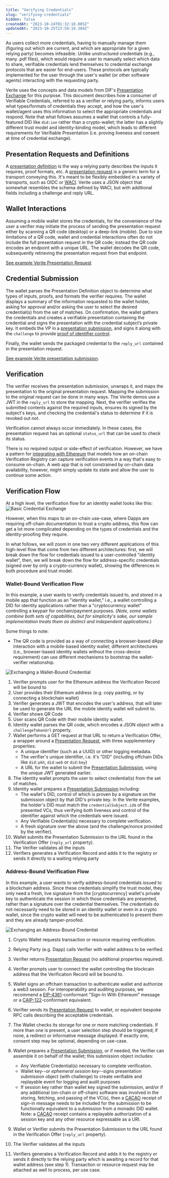 ```yaml
---
title: "Verifying Credentials"
slug: "verifying-credentials"
hidden: false
createdAt: "2023-10-24T01:32:18.005Z"
updatedAt: "2023-10-25T23:59:19.384Z"
---
```

As users collect more credentials, having to manually manage them (figuring out which are current, and which are appropriate for a given relying party) becomes infeasible. Unlike unstructured credentials (e.g., many .pdf files), which would require a user to manually select which data to share, verifiable credentials lend themselves to credential exchange protocols that are easier for end-users. These protocols are typically implemented for the user through the user's wallet (or other software agents) interacting with the requesting party.

Verite uses the concepts and data models from DIF's [Presentation Exchange](https://identity.foundation/presentation-exchange) for this purpose. This document describes how a consumer of Verifiable Credentials, referred to as a verifier or relying party, informs users what types/formats of credentials they accept, and how the user's wallet/agent uses this information to select the appropriate credentials and respond. Note that what follows assumes a wallet that controls a fully-featured DID like `did:ion` rather than a crypto-wallet; the latter has a slightly different trust model and identity-binding model, which leads to different requirements for Verifiable Presentation (i.e. proving liveness and consent at time of credential exchange).

## Presentation Requests and Definitions

A [presentation definition](https://identity.foundation/presentation-exchange/#presentation-definition) is the way a relying party describes the inputs it requires, proof formats, etc. A [presentation request](https://identity.foundation/presentation-exchange/#presentation-request) is a generic term for a transport conveying this. It's meant to be flexibly embedded in a variety of transports, such as OIDC or [WACI](https://identity.foundation/waci-presentation-exchange/). Verite uses a JSON object that somewhat resembles the schema defined by WACI, but with additional fields including a challenge and reply URL.

## Wallet Interactions

Assuming a mobile wallet stores the credentials, for the convenience of the user a verifier may initiate the process of sending the presentation request either by scanning a QR code (desktop) or a deep-link (mobile). Due to size limitations of a QR code, wallet and credential interactions often do not include the full presentation request in the QR code; instead the QR code encodes an endpoint with a unique URL. The wallet decodes the QR code, subsequently retrieving the presentation request from that endpoint.

[See example Verite Presentation Request](doc:message-formats-samples#presentation-submission)

## Credential Submission

The wallet parses the Presentation Definition object to determine what types of inputs, proofs, and formats the verifier requires. The wallet displays a summary of the information requested to the wallet holder, asking for approval and/or asking the user to select the desired credential(s) from the set of matches. On confirmation, the wallet gathers the credentials and creates a verifiable presentation containing the credential and signs the presentation with the credential subject’s private key. It embeds the VP in a [presentation submission](doc:message-formats-samples#presentation-submission), and signs it along with the `challenge` to provide [proof of identifier control](https://identity.foundation/presentation-exchange/#proof-of-identifier-control).

Finally, the wallet sends the packaged credential to the `reply_url` contained in the presentation request.

[See example Verite presentation submission](doc:message-formats-samples#presentation-submission).

## Verification

The verifier receives the presentation submission, unwraps it, and maps the presentation to the original presentation request. Mapping the submission to the original request can be done in many ways. The Verite demos use a JWT in the `reply_url` to store the mapping. Next, the verifier verifies the submitted contents against the required inputs, ensures its signed by the subject's keys, and checking the credential's status to determine if it is revoked out not.

Verification cannot always occur immediately. In these cases, the presentation request has an optional `status_url` that can be used to check its status.

There is no required output or side-effect of verification. However, we have a pattern for [integrating with Ethereum](doc:smart-contract-patterns) that models how an on-chain Verification Registry can capture verification events in a way that's easy to consume on-chain. A web app that is not constrained by on-chain data availability, however, might simply update its state and allow the user to continue some action.

## Verification Flow

At a high level, the verification flow for an identity wallet looks like this:  
![Basic Credential Exchange](https://files.readme.io/315bfc7-sequence_exchange.png "Basic Credential Exchange")

However, when this maps to an on-chain use-case, where Dapps are requiring off-chain documentation to trust a crypto address, this flow can get a lot more complicated depending on the types of credentials and the identity-proofing they require.

In what follows, we will zoom in one two very different applications of this high-level flow that come from two different architectures: first, we will break down the flow for credentials issued to a user-controlled "identity wallet", then, we will break down the flow for address-specific credentials (signed over by only a crypto-currency wallet), showing the differences in both procedure and trust model.

### Wallet-Bound Verification Flow

In this example, a user wants to verify credentials issued to, and stored in a mobile app that function as an "identity wallet," i.e., a wallet controlling a DID for identity applications rather than a "cryptocurrency wallet" controlling a keypair for onchain/payment purposes. (_Note, some wallets combine both sets of capabilities, but for simplicity's sake, our sample implementation treats them as distinct and independent applications._)

Some things to note:

- The QR code is provided as a way of connecting a browser-based dApp interaction with a mobile-based identity wallet; different architectures (i.e., browser-based identity wallets without the cross-device requirement) can use different mechanisms to bootstrap the wallet-verifier relationship.

![Exchanging a Wallet-Bound Credential](https://files.readme.io/f7ab93a-sequence_exchange_1.png)


1. Verifier prompts user for the Ethereum address the Verification Record will be bound to
2. User provides their Ethereum address (e.g. copy pasting, or by connecting a blockchain wallet)
3. Verifier generates a JWT that encodes the user's address, that will later be used to generate the URL the mobile identity wallet will submit to.
4. Verifier shows QR Code
5. User scans QR Code with their mobile identity wallet.
6. Identity wallet parses the QR code, which encodes a JSON object with a `challengeTokenUrl` property.
7. Wallet performs a GET request at that URL to return a Verification Offer, a wrapper around a [Presentation Request][], with three supplementary properties:
   - A unique identifier (such as a UUID) or other logging metadata.
   - The verifier's unique identifier, i.e. it's "DID" (including offchain DIDs like `did:pkh`, `did:web` or `did:key`)
   - A URL for the wallet to submit the [Presentation Submission][], using the unique JWT generated earlier.
8. The identity wallet prompts the user to select credential(s) from the set of matches.
9. Identity wallet prepares a [Presentation Submission][] including:
   - The wallet's DID, control of which is proven by a signature on the submission object by that DID's private key. In the Verite examples, the holder's DID must match the `credentialSubject.id`s of the presented VCs, thus verifying both liveness and control of the identifier against which the credentials were issued.
   - Any Verifiable Credential(s) necessary to complete verification.
   - A fresh signature over the above (and the challenge/nonce provided by the verifier).
10. Wallet submits the Presentation Submission to the URL found in the Verification Offer (`reply_url` property).
11. The Verifier validates all the inputs
12. Verifiers generates a Verification Record and adds it to the registry or sends it directly to a waiting relying party

### Address-Bound Verification Flow

In this example, a user wants to verify address-bound credentials issued to a blockchain address. Since these credentials simplify the trust model, they only need a fresh, live signature from the [cryptocurrency] wallet's private key to authenticate the session in which those credentials are presented, rather than a signature over the credential themselves. The credentials do not necessarily need to be stored in an identity wallet or even in a crypto wallet, since the crypto wallet will need to be authenticated to present them and they are already tamper-proofed.

![Exchanging an Address-Bound Credential](https://files.readme.io/c8f6e39-sequence_exchange_2.png)


1. Crypto Wallet requests transaction or resource requiring verification.

2. Relying Party (e.g. Dapp) calls Verifier with wallet address to be verified.

3. Verifier returns [Presentation Request][] (no additional properties required).

4. Verifier prompts user to connect the wallet controlling the blockcain address that the Verification Record will be bound to.

5. Wallet signs an offchain transaction to authenticate wallet and authorize a web3 session. For interoperability and auditing purposes, we recommend a [EIP-4361][]-conformant "Sign-In With Ethereum" message or a [CAIP-122][]-conformant equivalent.

6. Verifier sends its [Presentation Request][] to wallet, or equivalent bespoke RPC calls describing the acceptable credentials.

7. The Wallet checks its storage for one or more matching credentials. If more than one is present, a user selection step should be triggered; if none, a redirect or informative message displayed. If exactly one, consent step may be optional, depending on use-case.

8. Wallet prepares a [Presentation Submission][], or if needed, the Verifier can assemble it on behalf of the wallet; this submission object includes:
   - Any Verifiable Credential(s) necessary to complete verification.
   - Wallet key--_or ephemeral session key_--signs presentation submission object (with challenge) to create verifiable and replayable event for logging and audit purposes
   - If session key rather than wallet key signed the submission, and/or if any additional (on-chain or off-chain) software was involved in the storing, fetching, and passing of the VC(s), then a [CACAO][] receipt of sign-in message needs to be included for the submission to be functionally equivalent to a submission from a monadic DID wallet. Note: a [CACAO][] receipt contains a replayable authorization of a session key and any other resource expressable as a URI.

9. Wallet or Verifier submits the Presentation Submission to the URL found in the Verification Offer (`reply_url` property).

10. The Verifier validates all the inputs

11. Verifiers generates a Verification Record and adds it to the registry or sends it directly to the relying party which is awaiting a record for that wallet address (see step 1). Transaction or resource request may be attached as well to process, per use case.

[Presentation Request]: https://identity.foundation/presentation-exchange/#presentation-request

[Presentation Submission]: https://identity.foundation/presentation-exchange/#presentation-submission

[EIP-4361]: https://eips.ethereum.org/EIPS/eip-4361#example-message

[CACAO]: https://github.com/ChainAgnostic/CAIPs/blob/c8d8ee203625ea622bd15c42b2493116712dfaf3/CAIPs/caip-74.md

[CAIP-122]: https://github.com/ChainAgnostic/CAIPs/blob/master/CAIPs/caip-122.md